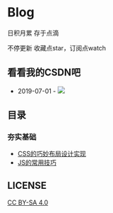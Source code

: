 # Blog
 日积月累 存于点滴 
 
不停更新 收藏点star，订阅点watch

## 看看我的CSDN吧

* 2019-07-01 - [![](https://img.shields.io/badge/CSDN-%E5%89%8D%E7%AB%AF%E8%AE%BE%E8%AE%A1%E8%AF%97-brightgreen)](https://blog.csdn.net/weixin_45416217)

## 目录

### 夯实基础

* [CSS的巧妙布局设计实现](https://github.com/Superljf/The-front-end-warehouse/blob/master/CSS.md)
* [JS的常用技巧](https://github.com/Superljf/Blog/blob/master/javaScript%E5%B8%B8%E7%94%A8%E5%87%BD%E6%95%B0.md)




## LICENSE
[CC BY-SA 4.0](https://creativecommons.org/licenses/by-sa/4.0/deed.zh)

